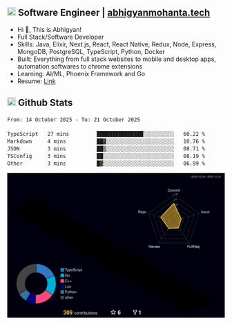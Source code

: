 ## <img src="https://media.giphy.com/media/v1.Y2lkPTc5MGI3NjExNjBuMTFuMDMxcjR0OXp2Zjk5Z3A2ajkzYWpiaDFmdWJhZzY2anM1MCZlcD12MV9naWZzX3NlYXJjaCZjdD1n/UcK7JalnjCz0k/giphy.gif" width="20" height="20" /> Software Engineer | [abhigyanmohanta.tech](https://abhigyanmohanta.tech)


- Hi 👋, This is Abhigyan!
- Full Stack/Software Developer
- Skills: Java, Elixir, Next.js, React, React Native, Redux, Node, Express, MongoDB, PostgreSQL, TypeScript, Python, Docker
- Built: Everything from full stack websites to mobile and desktop apps, automation softwares to chrome extensions
- Learning: AI/ML, Phoenix Framework and Go
- Resume: [Link](https://abhigyan-mohanta.github.io/resume/)


## <img src="https://media.giphy.com/media/v1.Y2lkPTc5MGI3NjExOTVzbjE3Z3F6bDhrNGtzYWpiODJkeTRhcHRqN3MwaGV2cTZ3ajR3eCZlcD12MV9naWZzX3NlYXJjaCZjdD1n/o0vwzuFwCGAFO/giphy.gif" width="20" height="20" /> Github Stats
<!--START_SECTION:waka-->

```txt
From: 14 October 2025 - To: 21 October 2025

TypeScript   27 mins         ███████████████░░░░░░░░░░   60.22 %
Markdown     4 mins          ██▓░░░░░░░░░░░░░░░░░░░░░░   10.76 %
JSON         3 mins          ██▒░░░░░░░░░░░░░░░░░░░░░░   08.71 %
TSConfig     3 mins          ██░░░░░░░░░░░░░░░░░░░░░░░   08.19 %
Other        3 mins          █▓░░░░░░░░░░░░░░░░░░░░░░░   06.99 %
```

<!--END_SECTION:waka-->
![](./profile-3d-contrib/profile-night-rainbow.svg)
